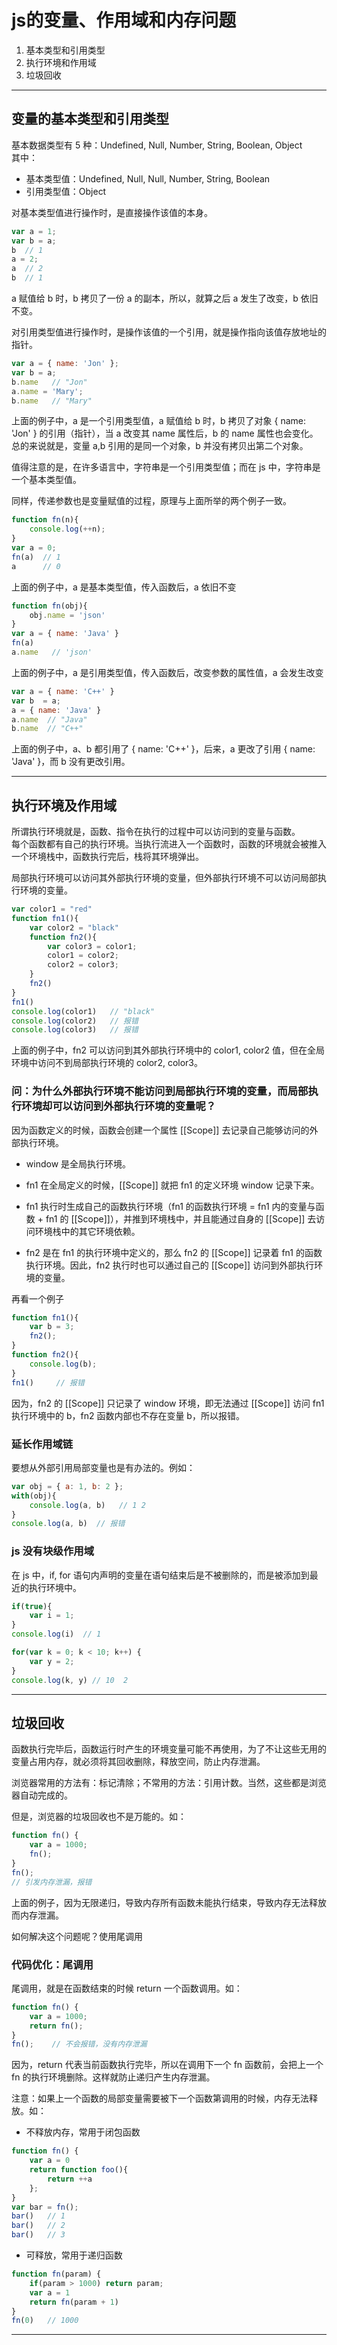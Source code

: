 # js的变量、作用域和内存问题

1. 基本类型和引用类型
2. 执行环境和作用域
3. 垃圾回收

****************

## 变量的基本类型和引用类型
基本数据类型有 5 种：Undefined, Null, Number, String, Boolean, Object   
其中：
- 基本类型值：Undefined, Null, Null, Number, String, Boolean  
- 引用类型值：Object    

对基本类型值进行操作时，是直接操作该值的本身。  
```js
var a = 1;
var b = a;
b  // 1 
a = 2;
a  // 2
b  // 1
```
a 赋值给 b 时，b 拷贝了一份 a 的副本，所以，就算之后 a 发生了改变，b 依旧不变。

对引用类型值进行操作时，是操作该值的一个引用，就是操作指向该值存放地址的指针。
```js
var a = { name: 'Jon' };
var b = a;
b.name   // "Jon"
a.name = 'Mary';
b.name   // "Mary"
```
上面的例子中，a 是一个引用类型值，a 赋值给 b 时，b 拷贝了对象 { name: 'Jon' } 的引用（指针），当 a 改变其 name 属性后，b 的 name 属性也会变化。总的来说就是，变量 a,b 引用的是同一个对象，b 并没有拷贝出第二个对象。

值得注意的是，在许多语言中，字符串是一个引用类型值；而在 js 中，字符串是一个基本类型值。

同样，传递参数也是变量赋值的过程，原理与上面所举的两个例子一致。
```js
function fn(n){
    console.log(++n);
} 
var a = 0;
fn(a)  // 1
a      // 0
```
上面的例子中，a 是基本类型值，传入函数后，a 依旧不变
```js
function fn(obj){
    obj.name = 'json'
}
var a = { name: 'Java' }
fn(a)
a.name   // 'json'
```
上面的例子中，a 是引用类型值，传入函数后，改变参数的属性值，a 会发生改变

```js
var a = { name: 'C++' }
var b  = a;
a = { name: 'Java' }
a.name  // "Java"
b.name  // "C++"
```
上面的例子中，a、b 都引用了 { name: 'C++' }，后来，a 更改了引用 { name: 'Java' }，而 b 没有更改引用。  
  
***********************

## 执行环境及作用域
所谓执行环境就是，函数、指令在执行的过程中可以访问到的变量与函数。  
每个函数都有自己的执行环境。当执行流进入一个函数时，函数的环境就会被推入一个环境栈中，函数执行完后，栈将其环境弹出。

局部执行环境可以访问其外部执行环境的变量，但外部执行环境不可以访问局部执行环境的变量。
```js
var color1 = "red"
function fn1(){
    var color2 = "black"
    function fn2(){
        var color3 = color1;
        color1 = color2;
        color2 = color3;
    }
    fn2()
}
fn1()
console.log(color1)   // "black"
console.log(color2)   // 报错
console.log(color3)   // 报错
```
上面的例子中，fn2 可以访问到其外部执行环境中的 color1, color2 值，但在全局环境中访问不到局部执行环境的 color2, color3。

### 问：为什么外部执行环境不能访问到局部执行环境的变量，而局部执行环境却可以访问到外部执行环境的变量呢？  

因为函数定义的时候，函数会创建一个属性 [[Scope]] 去记录自己能够访问的外部执行环境。

- window 是全局执行环境。

- fn1 在全局定义的时候，[[Scope]] 就把 fn1 的定义环境 window 记录下来。

- fn1 执行时生成自己的函数执行环境（fn1 的函数执行环境 = fn1 内的变量与函数 + fn1 的 [[Scope]]），并推到环境栈中，并且能通过自身的 [[Scope]] 去访问环境栈中的其它环境依赖。

- fn2 是在 fn1 的执行环境中定义的，那么 fn2 的 [[Scope]] 记录着 fn1 的函数执行环境。因此，fn2 执行时也可以通过自己的 [[Scope]] 访问到外部执行环境的变量。

再看一个例子
```js
function fn1(){
    var b = 3;
    fn2();
}
function fn2(){
    console.log(b);
}
fn1()     // 报错
```
因为，fn2 的 [[Scope]] 只记录了 window 环境，即无法通过 [[Scope]] 访问 fn1 执行环境中的 b，fn2 函数内部也不存在变量 b，所以报错。

### 延长作用域链
要想从外部引用局部变量也是有办法的。例如：
```js
var obj = { a: 1, b: 2 };
with(obj){
    console.log(a, b)   // 1 2
}
console.log(a, b)  // 报错              
```

### js 没有块级作用域
在 js 中，if, for 语句内声明的变量在语句结束后是不被删除的，而是被添加到最近的执行环境中。
```js
if(true){
    var i = 1;
}
console.log(i)  // 1

for(var k = 0; k < 10; k++) {
    var y = 2;
}
console.log(k, y) // 10  2
```

******************

## 垃圾回收
函数执行完毕后，函数运行时产生的环境变量可能不再使用，为了不让这些无用的变量占用内存，就必须将其回收删除，释放空间，防止内存泄漏。

浏览器常用的方法有：标记清除；不常用的方法：引用计数。当然，这些都是浏览器自动完成的。

但是，浏览器的垃圾回收也不是万能的。如：
```js
function fn() {
    var a = 1000;
    fn();
}
fn();
// 引发内存泄漏，报错
```
上面的例子，因为无限递归，导致内存所有函数未能执行结束，导致内存无法释放而内存泄漏。

如何解决这个问题呢？使用尾调用

### 代码优化：尾调用
尾调用，就是在函数结束的时候 return 一个函数调用。如：
```js
function fn() {
    var a = 1000;
    return fn();
}
fn();    // 不会报错，没有内存泄漏
```
因为，return 代表当前函数执行完毕，所以在调用下一个 fn 函数前，会把上一个 fn 的执行环境删除。这样就防止递归产生内存泄漏。 

注意：如果上一个函数的局部变量需要被下一个函数第调用的时候，内存无法释放。如：

- 不释放内存，常用于闭包函数
```js
function fn() {
    var a = 0
    return function foo(){
        return ++a
    };
}
var bar = fn();
bar()   // 1
bar()   // 2
bar()   // 3
```

- 可释放，常用于递归函数
```js
function fn(param) {
    if(param > 1000) return param;
    var a = 1
    return fn(param + 1)
}
fn(0)   // 1000
```

******************